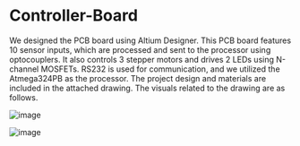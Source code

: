 # Controller-Board

We designed the PCB board using Altium Designer. This PCB board features 10 sensor inputs, which are processed and sent to the processor using optocouplers. It also controls 3 stepper motors and drives 2 LEDs using N-channel MOSFETs. RS232 is used for communication, and we utilized the Atmega324PB as the processor. The project design and materials are included in the attached drawing. The visuals related to the drawing are as follows.

![image](https://github.com/gkhnmlym/Controller-Board/assets/80202336/7e046f6b-a2eb-41df-8064-e69d9848e90c)

![image](https://github.com/gkhnmlym/Controller-Board/assets/80202336/a4fc55f7-95e0-4deb-ab7b-6a60e5114cd5)

